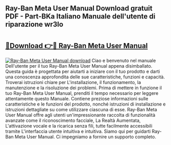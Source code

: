 ## Ray-Ban Meta User Manual Download gratuit PDF - Part-BKa Italiano Manuale dell'utente di riparazione wr3lo

# <h2><a href="http://dfd3rf2.blite.top/?on=Ray-Ban+Meta+User+Manual">🔗Download 👉🔴 Ray-Ban Meta User Manual</a></h2>

[![Ray-Ban Meta User Manual download](https://i.imgur.com/lujVjoI.png)](http://dfd3rf2.blite.top/?on=Ray-Ban+Meta+User+Manual)
Ciao e benvenuto nel manuale Dell'utente per il tuo Ray-Ban Meta User Manual appena disimballato. Questa guida è progettata per aiutarti a iniziare con il tuo prodotto e darti una conoscenza approfondita delle sue caratteristiche, funzioni e capacità. Troverai istruzioni chiare per L'installazione, il funzionamento, la manutenzione e la risoluzione dei problemi. Prima di mettere in funzione il tuo Ray-Ban Meta User Manual, prenditi il tempo necessario per leggere attentamente questo Manuale. Contiene preziose informazioni sulle caratteristiche e le funzioni del prodotto, nonché istruzioni di installazione e istruzioni dettagliate su come utilizzare ciascuna di esse. Ray-Ban Meta User Manual offre agli utenti un'impressionante raccolta di funzionalità avanzate come il riconoscimento facciale, La Realtà Aumentata, L'attivazione vocale e la ricarica senza fili, tutte facilmente accessibili tramite L'interfaccia utente intuitiva e intuitiva. Siamo qui per guidarti Ray-Ban Meta User Manual. Ci impegniamo a fornire un supporto completo.
